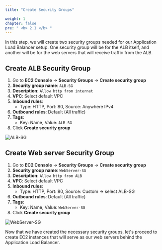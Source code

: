 ```yaml
---
title: "Create Security Groups"

weight: 1
chapter: false
pre: " <b> 2.1 </b> "
---
```


In this step, we will create two security groups needed for our Application Load Balancer setup. One security group will be for the ALB itself, and another will be for the web servers that will receive traffic from the ALB.

## Create ALB Security Group

1. Go to **EC2 Console** → **Security Groups** → **Create security group**
2. **Security group name**: `ALB-SG`
3. **Description**: `Allow http from internet`
4. **VPC**: Select default VPC
5. **Inbound rules**:
   - Type: HTTP, Port: 80, Source: Anywhere IPv4
6. **Outbound rules**: Default (All traffic)
7. **Tags**:
   - Key: Name, Value: `ALB-SG`
8. Click **Create security group**

![ALB-SG](/images/alb-sg.png)

## Create Web server Security Group

1. Go to **EC2 Console** → **Security Groups** → **Create security group**
2. **Security group name**: `WebServer-SG`
3. **Description**: `Allow http from ALB`
4. **VPC**: Select default VPC
5. **Inbound rules**:
   - Type: HTTP, Port: 80, Source: Custom → select ALB-SG
6. **Outbound rules**: Default (All traffic)
7. **Tags**:
   - Key: Name, Value: `WebServer-SG`
8. Click **Create security group**

![WebServer-SG](/images/webserver-sg.png)

Now that we have created the necessary security groups, let's proceed to create EC2 instances that will serve as our web servers behind the Application Load Balancer.

